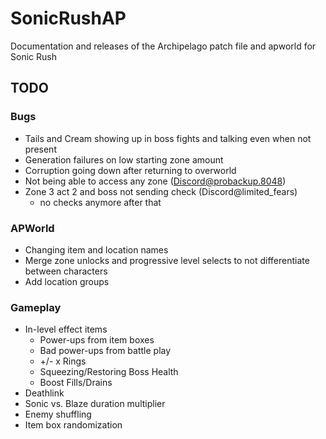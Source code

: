 # SonicRushAP
Documentation and releases of the Archipelago patch file and apworld for Sonic Rush

## TODO
### Bugs
- Tails and Cream showing up in boss fights and talking even when not present
- Generation failures on low starting zone amount
- Corruption going down after returning to overworld
- Not being able to access any zone (Discord@probackup.8048)
- Zone 3 act 2 and boss not sending check (Discord@limited_fears)
  - no checks anymore after that

### APWorld
- Changing item and location names
- Merge zone unlocks and progressive level selects to not differentiate between characters
- Add location groups

### Gameplay
- In-level effect items
  - Power-ups from item boxes
  - Bad power-ups from battle play
  - +/- x Rings
  - Squeezing/Restoring Boss Health
  - Boost Fills/Drains
- Deathlink
- Sonic vs. Blaze duration multiplier
- Enemy shuffling
- Item box randomization
